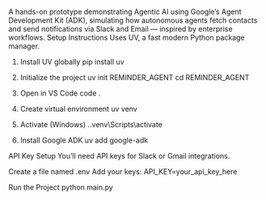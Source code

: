 A hands-on prototype demonstrating Agentic AI using Google’s Agent Development Kit (ADK), simulating how autonomous agents fetch contacts and send notifications via Slack and Email — inspired by enterprise workflows.
Setup Instructions
Uses UV, a fast modern Python package manager.

1. Install UV globally
pip install uv

2. Initialize the project
uv init REMINDER_AGENT
cd REMINDER_AGENT

3. Open in VS Code code .

4. Create virtual environment
uv venv

5. Activate (Windows)
.\.venv\Scripts\activate

6. Install Google ADK
uv add google-adk

API Key Setup
You’ll need API keys for Slack or Gmail integrations.

Create a file named .env
Add your keys:
API_KEY=your_api_key_here

Run the Project
python main.py
